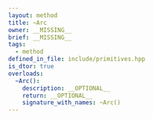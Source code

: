 ```yaml
---
layout: method
title: ~Arc
owner: __MISSING__
brief: __MISSING__
tags:
  - method
defined_in_file: include/primitives.hpp
is_dtor: true
overloads:
  ~Arc():
    description: __OPTIONAL__
    return: __OPTIONAL__
    signature_with_names: ~Arc()
---
```


